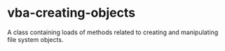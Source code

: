 # vba-creating-objects
A class containing loads of methods related to creating and manipulating file system objects.
